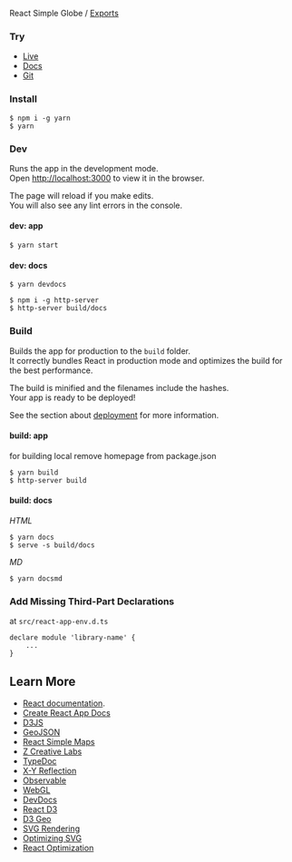 React Simple Globe / [Exports](modules.md)

### Try

- [Live](https://gaushao.github.io/d3-react-globe/)
- [Docs](https://gaushao.github.io/d3-react-globe/docs)
- [Git](https://github.com/Gaushao/d3-react-globe)

### Install

```
$ npm i -g yarn
$ yarn
```

### Dev

Runs the app in the development mode.\
Open [http://localhost:3000](http://localhost:3000) to view it in the browser.

The page will reload if you make edits.\
You will also see any lint errors in the console.

#### dev: app

```
$ yarn start
```

#### dev: docs

```
$ yarn devdocs
```

```
$ npm i -g http-server
$ http-server build/docs
```

### Build

Builds the app for production to the `build` folder.\
It correctly bundles React in production mode and optimizes the build for the best performance.

The build is minified and the filenames include the hashes.\
Your app is ready to be deployed!

See the section about [deployment](https://facebook.github.io/create-react-app/docs/deployment) for more information.

#### build: app

for building local remove homepage from package.json

```
$ yarn build
$ http-server build
```

#### build: docs

_HTML_

```
$ yarn docs
$ serve -s build/docs
```

_MD_

```
$ yarn docsmd
```

### Add Missing Third-Part Declarations

at `src/react-app-env.d.ts`

```
declare module 'library-name' {
    ...
}

```

## Learn More

- [React documentation](https://reactjs.org/).
- [Create React App Docs](https://facebook.github.io/create-react-app/docs/getting-started)
- [D3JS](https://d3js.org/)
- [GeoJSON](https://geojson.org/)
- [React Simple Maps](https://www.react-simple-maps.io/)
- [Z Creative Labs](https://zcreativelabs.com/blog/)
- [TypeDoc](https://typedoc.org/)
- [X-Y Reflection](https://www.mashupmath.com/blog/reflection-over-x-y-axis)
- [Observable](https://observablehq.com/)
- [WebGL](https://developer.mozilla.org/en-US/docs/Web/API/WebGL_API)
- [DevDocs](https://devdocs.io/)
- [React D3](https://github.com/react-d3-library/react-d3-library)
- [D3 Geo](https://github.com/d3/d3-geo)
- [SVG Rendering](https://codepen.io/tigt/post/improving-svg-rendering-performance)
- [Optimizing SVG](https://css-tricks.com/tools-for-optimizing-svg/)
- [React Optimization](https://www.codementor.io/blog/react-optimization-5wiwjnf9hj)
